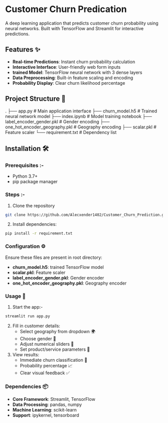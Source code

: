 # Customer Churn Predication

A deep learning application that predicts customer churn probability using neural networks. Built with TensorFlow and Streamlit for interactive predictions.

## Features ✨
- **Real-time Predictions**: Instant churn probability calculation
- **Interactive Interface**: User-friendly web form inputs
- **trained Model**: TensorFlow neural network with 3 dense layers
- **Data Preprocessing**: Built-in feature scaling and encoding
- **Probability Display**: Clear churn likelihood percentage

## Project Structure 📂
.
├── app.py                         # Main application interface
├── churn_model.h5                 # Trained neural network model
├── index.ipynb                    # Model training notebook
├── label_encoder_gender.pkl       # Gender encoding
├── one_hot_encoder_geography.pkl  # Geography encoding
├── scalar.pkl                     # Feature scaler
└── requirement.txt                # Dependency list

## Installation 🛠️

### Prerequisites :-
- Python 3.7+
- pip package manager

### Steps :-
1. Clone the repository
```bash
git clone https://github.com/Alecxender1402/Customer_Churn_Prediction.git
```
2. Install dependencies:
```bash
pip install -r requirement.txt 
```

### Configuration ⚙️
Ensure these files are present in root directory:
- **churn_model.h5**: trained TensorFlow model
- **scalar.pkl**: Feature scaler
- **label_encoder_gender.pkl**: Gender encoder
- **one_hot_encoder_geography.pkl**: Geography encoder

### Usage 🚀
1. Start the app:-
```bash
streamlit run app.py
```
2. Fill in customer details:
   - Select geography from dropdown 🌍
   - Choose gender 👫
   - Adjust numerical sliders 🔢
   - Set product/service parameters 📅
3. View results:
   - Immediate churn classification 🚨
   - Probability percentage 📈
   - Clear visual feedback ✅

### Dependencies 📦

- **Core Framework**: Streamlit, TensorFlow
- **Data Processing**: pandas, numpy
- **Machine Learning**: scikit-learn
- **Support**: ipykernel, tensorboard


